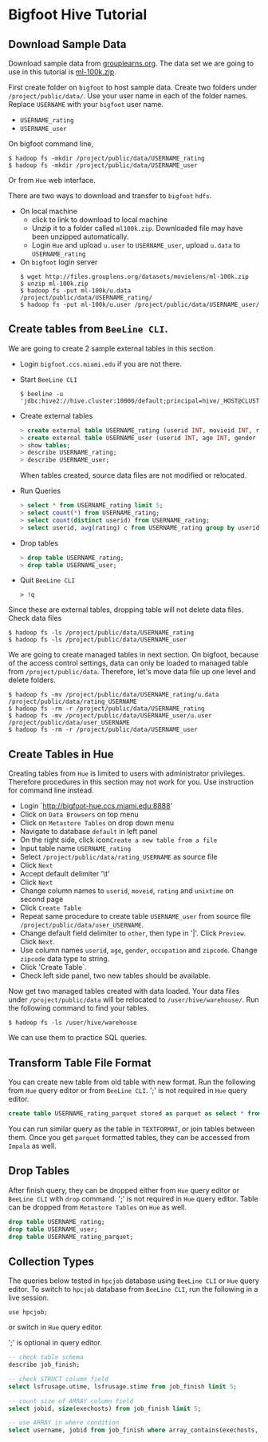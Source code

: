 # Bigfoot Hive Tutorial

## Download Sample Data

Download sample data from [grouplearns.org](https://grouplens.org/datasets/movielens/). The data set we are going to use in this tutorial is [ml-100k.zip](http://files.grouplens.org/datasets/movielens/ml-100k.zip). 

First create folder on `bigfoot` to host sample data. Create two folders under `/project/public/data/`. Use your user name in each of the folder names. Replace `USERNAME` with your `bigfoot` user name.

* `USERNAME_rating`
* `USERNAME_user`

On bigfoot command line,

```
$ hadoop fs -mkdir /project/public/data/USERNAME_rating
$ hadoop fs -mkdir /project/public/data/USERNAME_user
```

Or from `Hue` web interface.

There are two ways to download and transfer to `bigfoot` `hdfs`.

* On local machine
    * click to link to download to local machine
    * Unzip it to a folder called `ml100k.zip`. Downloaded file may have been unzipped automatically.
    * Login `Hue` and upload `u.user` to `USERNAME_user`, upload `u.data` to `USERNAME_rating`
* On `bigfoot` login server
    ```
    $ wget http://files.grouplens.org/datasets/movielens/ml-100k.zip 
    $ unzip ml-100k.zip
    $ hadoop fs -put ml-100k/u.data /project/public/data/USERNAME_rating/
    $ hadoop fs -put ml-100k/u.user /project/public/data/USERNAME_user/
    ```

## Create tables from `BeeLine CLI`.

We are going to create 2 sample external tables in this section.

* Login `bigfoot.ccs.miami.edu` if you are not there.
* Start `BeeLine CLI`
    
    ```
    $ beeline -u 'jdbc:hive2://hive.cluster:10000/default;principal=hive/_HOST@CLUSTER'
    ```
* Create external tables  
    ```sql
    > create external table USERNAME_rating (userid INT, movieid INT, rating INT, unixtime STRING) ROW FORMAT DELIMITED FIELDS TERMINATED BY '\t' STORED AS TEXTFILE location '/project/public/data/USERNAME_rating';
    > create external table USERNAME_user (userid INT, age INT, gender STRING, occupation STRING, zipcode STRING) ROW FORMAT DELIMITED FIELDS TERMINATED BY '|' STORED AS TEXTFILE location '/project/public/data/USERNAME_user';
    > show tables;
    > describe USERNAME_rating;
    > describe USERNAME_user;
    ```
    When tables created, source data files are not modified or relocated.
* Run Queries
    ```sql
    > select * from USERNAME_rating limit 5;
    > select count(*) from USERNAME_rating;
    > select count(distinct userid) from USERNAME_rating;
    > select userid, avg(rating) c from USERNAME_rating group by userid order by c desc limit 5;
    ```
* Drop tables
    ```sql
    > drop table USERNAME_rating;
    > drop table USERNAME_user;  
    ```
* Quit `BeeLine CLI`

    ```
    > !q
    ```

Since these are external tables, dropping table will not delete data files. Check data files

```
$ hadoop fs -ls /project/public/data/USERNAME_rating
$ hadoop fs -ls /project/public/data/USERNAME_user
```
We are going to create managed tables in next section. On bigfoot, because of the access control settings, data can only be loaded to managed table from `/project/public/data`. Therefore, let's move data file up one level and delete folders. 
```
$ hadoop fs -mv /project/public/data/USERNAME_rating/u.data /project/public/data/rating_USERNAME
$ hadoop fs -rm -r /project/public/data/USERNAME_rating
$ hadoop fs -mv /project/public/data/USERNAME_user/u.user /project/public/data/user_USERNAME
$ hadoop fs -rm -r /project/public/data/USERNAME_user
```

## Create Tables in Hue

Creating tables from `Hue` is limited to users with administrator privileges. Therefore procedures in this section may not work for you. Use instruction for command line instead.

* Login `http://bigfoot-hue.ccs.miami.edu:8888'
* Click on `Data Browsers` on top menu
* Click on `Metastore Tables` on drop down menu
* Navigate to database `default` in left panel
* On the right side, click  icon`Create a new table from a file`
* Input table name `USERNAME_rating`
* Select `/project/public/data/rating_USERNAME` as source file
* Click `Next`
* Accept default delimiter '\t'
* Click `Next`
* Change column names to `userid`, `moveid`, `rating` and `unixtime` on second page
* Click `Create Table`
* Repeat same procedure to create table `USERNAME_user` from source file `/project/public/data/user_USERNAME`. 
* Change default field delimiter to `other`, then type in '|'. Click `Preview`. Click `Next`. 
* Use column names `userid`, `age`, `gender`, `occupation` and `zipcode`. Change `zipcode` data type to string.
* Click 'Create Table`.
* Check left side panel, two new tables should be available.

Now get two managed tables created with data loaded. Your data files under `/project/public/data` will be relocated to `/user/hive/warehouse/`. Run the following command to find your tables.

```
$ hadoop fs -ls /user/hive/warehouse
```
We can use them to practice SQL queries.

## Transform Table File Format

You can create new table from old table with new format. Run the following from `Hue` query editor or from `BeeLine CLI`. ';' is not required in `Hue` query editor.

```sql
create table USERNAME_rating_parquet stored as parquet as select * from USERNAME_rating;
```
You can run similar query as the table in `TEXTFORMAT`, or join tables between them. Once you get `parquet` formatted tables, they can be accessed from `Impala` as well.

## Drop Tables

After finish query, they can be dropped either from `Hue` query editor or `BeeLine CLI` with `drop` command. ';' is not required in `Hue` query editor. Table can be dropped from `Metastore Tables` on `Hue` as well.

```sql
drop table USERNAME_rating;
drop table USERNAME_user;
drop table USERNAME_rating_parquet;
```
## Collection Types

The queries below tested in `hpcjob` database using `BeeLine CLI` or `Hue` query editor. To switch to `hpcjob` database from `BeeLine CLI`, run the following in a live session.

```
use hpcjob;
```

or switch in `Hue` query editor.

';' is optional in query editor.

```sql
-- check table schema
describe job_finish;

-- check STRUCT column field
select lsfrusage.utime, lsfrusage.stime from job_finish limit 5;

-- count size of ARRAY column field
select jobid, size(exechosts) from job_finish limit 5;

-- use ARRAY in where condition
select username, jobid from job_finish where array_contains(exechosts, 'n340.pegasus.edu') limit 5;
```
